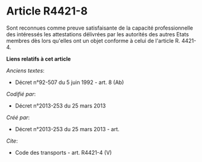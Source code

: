 # Article R4421-8

Sont reconnues comme preuve satisfaisante de la capacité professionnelle des intéressés les attestations délivrées par les
autorités des autres Etats membres dès lors qu'elles ont un objet conforme à celui de l'article R. 4421-4.

**Liens relatifs à cet article**

_Anciens textes_:

  - Décret n°92-507 du 5 juin 1992 - art. 8 (Ab)

_Codifié par_:

  - Décret n°2013-253 du 25 mars 2013

_Créé par_:

  - Décret n°2013-253 du 25 mars 2013 - art.

_Cite_:

  - Code des transports - art. R4421-4 (V)
